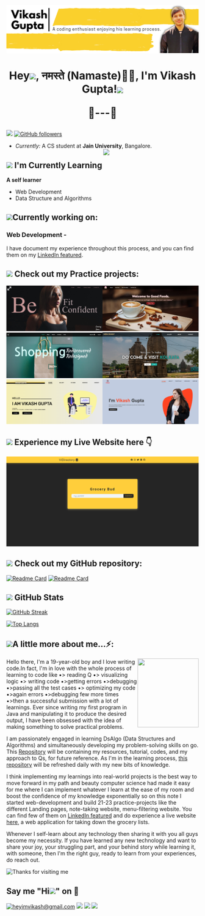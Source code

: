 ![Vikash Banner Image](./banner.png)

<h1 align="center">Hey<img src="https://github.com/TheDudeThatCode/TheDudeThatCode/blob/master/Assets/Hi.gif" width="35px">, नमस्ते (Namaste)🙏🏻, I'm Vikash Gupta!<img src="https://media.giphy.com/media/12oufCB0MyZ1Go/giphy.gif" width="70" align="center"> <br><p align="center">🌱---🌳</p></h1>

![](https://komarev.com/ghpvc/?username=heyimvikash&label=Visitors&style=flat&color=ffce3b) [![GitHub followers](https://img.shields.io/github/followers/heyimvikash.svg?style=social&label=Follow)](https://github.com/heyimvikash?tab=followers)

- <i>Currently:</i> A CS student at **Jain University**, Bangalore.
  <img align='right' src="https://media.giphy.com/media/M9gbBd9nbDrOTu1Mqx/giphy.gif" width="250">

<h2><img src="https://media.giphy.com/media/JqCyR82tHIYQGRjLOY/giphy.gif" width="60"> I'm Currently Learning </h2>

**A self learner**

- Web Development
- Data Structure and Algorithms

<h2><img src="https://media.giphy.com/media/3Fn48BycQFHImJjsN8/giphy.gif" width="50">‍Currently working on:</h2>

<h3>Web Development -</h3>

I have document my experience throughout this process, and you can find them on my [LinkedIn featured](https://www.linkedin.com/in/heyimvikash/).

## <img src="https://media.giphy.com/media/26vwfMVM6nlEkwftUj/giphy.gif" width="60"> Check out my Practice projects:

  [<img src="./p1.png" width="50%" loading="lazy" title="click"/>](https://www.linkedin.com/embed/feed/update/urn:li:ugcPost:6778601756852002816)[<img src="./p2.png" width="50%" loading="lazy" title="click"/>](https://www.linkedin.com/embed/feed/update/urn:li:ugcPost:6779291973460217856)
  [<img src="./p3.png" width="50%" loading="lazy" title="click"/>](https://www.linkedin.com/embed/feed/update/urn:li:ugcPost:6781480245464727553)[<img src="./p4.png" width="50%" loading="lazy" title="click"/>](https://www.linkedin.com/embed/feed/update/urn:li:ugcPost:6787762553226432512)
  [<img src="./p5.png" width="50%" loading="lazy" title="click"/>](https://www.linkedin.com/embed/feed/update/urn:li:ugcPost:6783079910190661633)[<img src="./p6.png" width="50%" loading="lazy" title="click"/>](https://www.linkedin.com/embed/feed/update/urn:li:ugcPost:6790126179681611776)

## <img src="https://media.giphy.com/media/1yMzoGQfLdPUKhtBo9/giphy.gif" width="60"> Experience my Live Website here 👇

[<img src="./l1.png" loading="lazy" title="click"/>](https://heyimvikashdirectory.netlify.app/)

## <img src="https://media.giphy.com/media/nqc71UeLFdr0we228t/giphy.gif" width="60"> Check out my GitHub repository:

[![Readme Card](https://github-readme-stats.vercel.app/api/pin/?username=heyimvikash&repo=DataStructures-And-Algorithms)](https://github.com/heyimvikash/DataStructures-And-Algorithms)
[![Readme Card](https://github-readme-stats.vercel.app/api/pin/?username=heyimvikash&repo=Grocery-Bud-ViDirectory)](https://github.com/heyimvikash/Grocery-Bud-ViDirectory)



<h2><img src="https://media.giphy.com/media/gJnjM552Kz2uUQvJEf/giphy.gif" width="40"> GitHub Stats</h2>

[![GitHub Streak](https://github-readme-streak-stats.herokuapp.com?user=heyimvikash&theme=highcontrast&hide_border=true)](https://github.com/heyimvikash)

[![Top Langs](https://github-readme-stats.vercel.app/api/top-langs/?username=heyimvikash&layout=compact)](#)

<h2><img src="https://media.giphy.com/media/VgCDAzcKvsR6OM0uWg/giphy.gif" width="60">A little more about me...⚡:</h2>
<img align='right' src="https://media.giphy.com/media/uddQeaRTsKUc57pQSh/giphy.gif" width="160" height="180"/>


Hello there,
I'm a 19-year-old boy and I love writing code.In fact, I'm in love with the whole process of learning to code like ▪️> reading Q ▪️> visualizing logic ▪️> writing code ▪️>getting errors ▪️>debugging ▪️>passing all the test cases ▪️> optimizing my code ▪️>again errors ▪️>debugging few more times ▪️>then a successful submission with a lot of learnings.
Ever since writing my first program in Java and manipulating it to produce the desired output, I have been obsessed with the idea of making something to solve practical problems.

I am passionately engaged in learning DsAlgo (Data Structures and Algorithms) and simultaneously developing my problem-solving skills on go. This [Repository](https://github.com/heyimvikash/DataStructures-And-Algorithms) will be containing my resources, tutorial, codes, and my approach to Qs, for future reference. As I'm in the learning process, [this repository](https://github.com/heyimvikash/DataStructures-And-Algorithms) will be refreshed daily with my new bits of knowledge.

I think implementing my learnings into real-world projects is the best way to move forward in my path and beauty computer science had made it easy for me where I can implement whatever I learn at the ease of my room and boost the confidence of my knowledge exponentially so on this note I started web-development and build 21-23 practice-projects like the different Landing pages, note-taking website, menu-filtering website. You can find few of them on [LinkedIn featured](https://www.linkedin.com/in/heyimvikash/) and do experience a live website [here](https://heyimvikashdirectory.netlify.app/), a web application for taking down the grocery lists.

Whenever I self-learn about any technology then sharing it with you all guys become my necessity.
If you have learned any new technology and want to share your joy, your struggling part, and your behind story while learning it, with someone, then I'm the right guy, ready to learn from your experiences, do reach out.

<img height="80" alt="Thanks for visiting me" width="100%" src="https://raw.githubusercontent.com/BrunnerLivio/brunnerlivio/master/images/marquee.svg" />

<h2>Say me "Hi<img src="https://github.com/TheDudeThatCode/TheDudeThatCode/blob/master/Assets/Hi.gif" width="29px">" on 💬</h2>

<a href="mailto:heyimvikash@gmail.com">![heyimvikash@gmail.com](https://img.shields.io/badge/Gmail-D14836?style=for-the-badge&logo=gmail&logoColor=white)</a> <a href="https://www.linkedin.com/in/heyimvikash/">![](https://img.shields.io/badge/VikashGupta-0077B5?style=for-the-badge&logo=linkedin&logoColor=white)</a> [![](https://img.shields.io/badge/-@heyiamvikash-1ca0f1?style=for-the-badge&logo=twitter&logoColor=white&link=https://twitter.com/heyiamvikash)](https://twitter.com/heyiamvikash)
[![](https://img.shields.io/badge/heyimvikash-2CA5E0?style=for-the-badge&logo=telegram&logoColor=white)](https://t.me/heyimvikash)





<!--
**laxmena/laxmena** is a ✨ _special_ ✨ repository because its `README.md` (this file) appears on your GitHub profile.

Here are some ideas to get you started:

- 🔭 I’m currently working on ...
- 🌱 I’m currently learning ...
- 👯 I’m looking to collaborate on ...
- 🤔 I’m looking for help with ...
-  Ask me about ...
- 📫 How to reach me: ...
- 😄 Pronouns: ...
- ⚡ Fun fact: ...
-->
